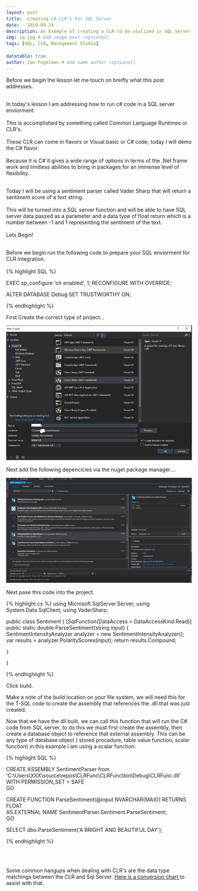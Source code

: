 ```yaml
---
layout: post
title:  Creating C# CLR's For SQL Server
date:   2019-09-24
description: An Example of creating a CLR to be utalized in SQL Server
img: sq.jpg # Add image post (optional)
tags: [SQL, CLR, Management Studio]

datatable: true
author: Ian Fogelman # Add name author (optional)
---
```


Before we begin the lesson let me touch on breifly what this post addresses.
<br>
<br>

In today's lesson I am addressing how to run c# code in a SQL server enviorment.
<br>
<br>
This is accomplished by something called Common Language Runtimes or CLR's.
<br>
<br>
These CLR can come in flavors or Visual basic or C# code, today I will demo the C# flavor.
<br>
<br>
Because it is C# it gives a wide range of options in terms of the .Net frame work and limitless abilities to bring in packages for an immense level of flexibility.
<br>
<br>

Today I will be using a sentiment parser called Vader Sharp that will return a sentiment score of a text string.
<br>
<br>
This will be turned into a SQL server function and will be able to have SQL server data passed as a parameter and a data type of float return which is a number between -1 and 1 representing the sentiment of the text.
<br>
<br>
Lets Begin!
<br>
<br>

Before we begin run the following code to prepare your SQL enviorment for CLR integration.
<br>
<br>
{% highlight SQL %}

EXEC sp_configure 'clr enabled', 1;  RECONFIGURE WITH OVERRIDE;

ALTER DATABASE Debug SET TRUSTWORTHY ON;

{% endhighlight %}



First Create the correct type of project...

![CLR Project Type](/assets/img/CLR1.png)

Next add the following depencicies via the nuget package manager....

![CLR Project Type](/assets/img/CLR2.png)

Next pase this code into the project.

{% highlight cs %}
using Microsoft.SqlServer.Server;
using System.Data.SqlClient;
using VaderSharp;

public class Sentiment
{
    [SqlFunction(DataAccess = DataAccessKind.Read)]
    public static double ParseSentiment(string input)
    {
        SentimentIntensityAnalyzer analyzer = new SentimentIntensityAnalyzer();
        var results = analyzer.PolarityScores(input);
        return results.Compound;

    }
}

{% endhighlight %}

Click build.

Make a note of the build location on your file system, we will need this for the T-SQL code to create the assembly that references the .dll that was just created.

Now that we have the dll built, we can call this function that will run the C# code from SQL server, to do this we must first create the assembly, then create a database object to reference that external assembly. This can be any type of database object ( stored procedure, table value function, scalar function) in this example I am using a scalar function.

{% highlight SQL %}

CREATE ASSEMBLY SentimentParser from 'C:\Users\XXX\source\repos\CLRFunc\CLRFunc\bin\Debug\CLRFunc.dll' WITH PERMISSION_SET = SAFE  
GO 

CREATE FUNCTION ParseSentiment(@input NVARCHAR(MAX)) 
RETURNS FLOAT   
AS EXTERNAL NAME SentimentParser.Sentiment.ParseSentiment;   
GO  

SELECT dbo.ParseSentiment('A BRIGHT AND BEAUTIFUL DAY'); 

{% endhighlight %}

<br>
<br>

Some common hangups when dealing with CLR's are the data type matchings between the CLR and Sql Server.
<a href="https://docs.microsoft.com/en-us/dotnet/framework/data/adonet/sql/linq/sql-clr-type-mapping" target="_blank"> Here is a conversion chart </a> to assist with that.


